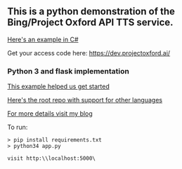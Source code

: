 ## This is a python demonstration of the Bing/Project Oxford API TTS service.


[Here's an example in C#](https://onedrive.live.com/prev?cid=09a8c02c3b59e575&id=9A8C02C3B59E575%21123&v=TextFileEditor) 

Get your access code here: https://dev.projectoxford.ai/ 

### Python 3 and flask implementation 

[This example helped us get started](https://github.com/Microsoft/ProjectOxford-ClientSDK/blob/master/Speech/TextToSpeech/Samples-Http/Python/TTSSample.py)

[Here's the root repo with support for other languages](https://github.com/Microsoft/ProjectOxford-ClientSDK)

[For more details visit my blog](http://timmyreilly.azurewebsites.net/python-flask-text-to-speech-tts-microsoft-project-oxford/)

To run: 

```
> pip install requirements.txt
> python34 app.py

visit http:\\localhost:5000\

```


